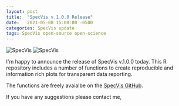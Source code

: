 ```yaml
---
layout: post
title:  "SpecVis v.1.0.0 Release"
date:   2021-05-08 15:00:00 -0500
categories: SpecVis update
tags: SpecVis open-source open-science
---
```


![SpecVis](_data/Logo.png)
![SpecVis](/assets/Logo.png)

I'm happy to announce the release of SpecVis v.1.0.0 today. This R repository includes a number of functions to create reproducible and information rich plots for transparent data reporting.

The functions are freely avaialbe on the [SpecVis GitHub](https://github.com/HJZollner/SpecVis/releases).

If you have any suggestions please contact me,
